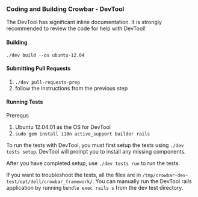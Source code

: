 ### Coding and Building Crowbar - DevTool

The DevTool has significant inline documentation.  It is strongly recommended to review the code for help with DevTool!

#### Building

`./dev build --os ubuntu-12.04`

#### Submitting Pull Requests

1. `./dev pull-requests-prep`
1. follow the instructions from the previous step

#### Running Tests

Prerequs
1. Ubuntu 12.04.01 as the OS for DevTool
1. `sudo gem install i18n active_support builder rails`

To run the tests with DevTool, you must first setup the tests using `./dev tests setup`.  DevTool will prompt you to install any missing components.


After you have completed setup, use `./dev tests run` to run the tests.

If you want to troubleshoot the tests, all the files are in `/tmp/crowbar-dev-test/opt/dell/crowbar_framework/`.  You can manually run the DevTool rails application by running `bundle exec rails s` from the dev test directory.
